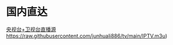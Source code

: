 # 国内直达
 [央视台+卫视台直播源](https://raw.githubusercontent.com/joevess/IPTV/main/home.m3u8)https://raw.githubusercontent.com/junhuali886/tv/main/IPTV.m3u)
